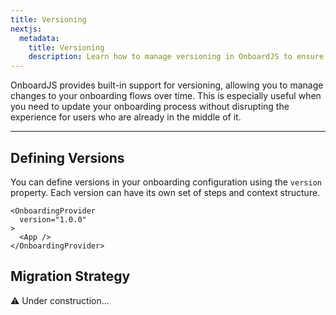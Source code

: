 ```yaml
---
title: Versioning
nextjs:
  metadata:
    title: Versioning
    description: Learn how to manage versioning in OnboardJS to ensure smooth onboarding experiences across different app versions.
---
```


OnboardJS provides built-in support for versioning, allowing you to manage changes to your onboarding flows over time. This is especially useful when you need to update your onboarding process without disrupting the experience for users who are already in the middle of it.

---

## Defining Versions

You can define versions in your onboarding configuration using the `version` property. Each version can have its own set of steps and context structure.

```tsx
<OnboardingProvider
  version="1.0.0"
>
  <App />
</OnboardingProvider>
```


## Migration Strategy

⚠️ Under construction...
